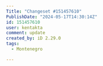 ```yaml
---
Title: "Changeset #151457610"
PublishDate: "2024-05-17T14:30:14Z"
id: 151457610
user: kentakta
comment: update
created_by: iD 2.29.0
tags:
  - Montenegro

---
```

